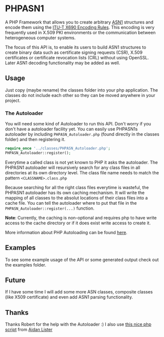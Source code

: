 PHPASN1
=======

A PHP Framework that allows you to create arbitrary [ASN1](http://www.itu.int/ITU-T/asn1/) structures and encode
them using the [ITU-T X690 Encoding Rules](http://www.itu.int/ITU-T/recommendations/rec.aspx?rec=x.690).
This encoding is very frequently used in X.509 PKI environments or the communication between heterogeneous computer systems.

The focus of this API is, to enable its users to build ASN1 structures to create binary data such as certificate
signing requests (CSR), X.509 certificates or certificate revocation lists (CRL) without using OpenSSL.
Later ASN1 decoding functionality may be added as well.


## Usage

Just copy (maybe rename) the classes folder into your php application.
The classes do not include each other so they can be moved anywhere in your project.

### The Autoloader
You will need some kind of Autoloader to run this API.
Don't worry if you don't have a autoloader facility yet.
You can easily use PHPASN1s autoloader by including `PHPASN_Autoloader.php` (found directly in the classes folder)
and then registering it.

```php
require_once '../classes/PHPASN_Autoloader.php';
PHPASN_Autoloader::register();
```

Everytime a called class is not yet known to PHP it asks the autoloader.
The PHPASN1 autoloader will resursively search for any class files in all directories at its own directory level.
The class file name needs to match the pattern `<CLASSNAME>.class.php`

Because searching for all the right class files everytime is wasteful, the PHPASN1 autoloader has its own caching mechanism.
It will write the mapping of all classes to the absolut locations of their class files into a cache file.
You can tell the autoloader where to put that file in the `PHPASN_Autoloader::register(...)` function.

**Note**: Currently, the caching is non-optional and requires php to have write access to the cache directory or if it does exist write access to create it.

More information about PHP Autoloading  can be found [here](http://php.net/manual/en/language.oop5.autoload.php).


## Examples

To see some example usage of the API or some generated output check out the examples folder.


## Future

If I have some time I will add some more ASN classes, composite classes (like X509 certificate) and
even add ASN1 parsing functionality.


## Thanks

Thanks Robert for the help with the Autoloader :)
I also use [this nice php script](http://aidanlister.com/2004/04/viewing-binary-data-as-a-hexdump-in-php/) from [Aidan Lister](http://aidanlister.com)
